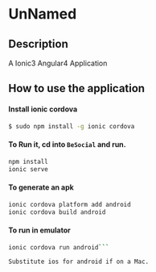 # UnNamed

## Description
A Ionic3 Angular4 Application

## How to use the application

#### Install ionic cordova
```bash
$ sudo npm install -g ionic cordova
```
#### To Run it, cd into `BeSocial` and run.
```bash
npm install
ionic serve
```
#### To generate an apk
```bash
ionic cordova platform add android
ionic cordova build android
```
#### To run in emulator
```bash
ionic cordova run android```

Substitute ios for android if on a Mac.